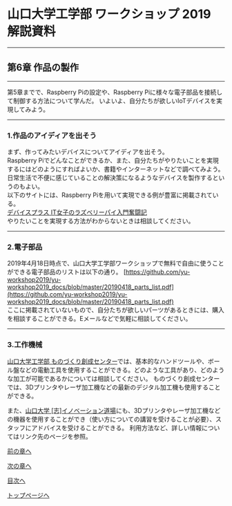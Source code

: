 
# 山口大学工学部 ワークショップ 2019  解説資料


---

## 第6章 作品の製作

---

第5章までで、Raspberry Piの設定や、Raspberry Piに様々な電子部品を接続して制御する方法について学んだ。 
いよいよ、自分たちが欲しいIoTデバイスを実現してみよう。

---

### 1.作品のアイディアを出そう 

まず、作ってみたいデバイスについてアイディアを出そう。  
Raspberry Piでどんなことができるか、また、自分たちがやりたいことを実現するにはどのようにすればよいか、書籍やインターネットなどで調べてみよう。
日常生活で不便に感じていることの解決策になるようなデバイスを製作するというのもよい。  
以下のサイトには、Raspberry Piを用いて実現できる例が豊富に掲載されている。  
[デバイスプラス IT女子のラズベリーパイ入門奮闘記](https://deviceplus.jp/hobby/entry_001/)  
やりたいことを実現する方法がわからないときは相談してください。

---

### 2.電子部品

2019年4月18日時点で、山口大学工学部ワークショップで無料で自由に使うことができる電子部品のリストは以下の通り。
[https://github.com/yu-workshop2019/yu-workshop2019_docs/blob/master/20190418_parts_list.pdf](https://github.com/yu-workshop2019/yu-workshop2019_docs/blob/master/20190418_parts_list.pdf)  
ここに掲載されていないもので、自分たちが欲しいパーツがあるときには、購入を相談することができる。Eメールなどで気軽に相談してください。

---

### 3.工作機械

[山口大学工学部 ものづくり創成センター](http://www.mono.eng.yamaguchi-u.ac.jp/)では、基本的なハンドツールや、ボール盤などの電動工具を使用することができる。どのような工具があり、どのような加工が可能であるかについては相談してください。
ものづくり創成センターでは、3Dプリンタやレーザ加工機などの最新のデジタル加工機も使用することができる。

また、[山口大学 [志]イノベーション道場](http://kokorozashi-dojo.sangaku.yamaguchi-u.ac.jp/)にも、3Dプリンタやレーザ加工機などの機器を使用することができ（使い方についての講習を受けることが必要）、スタッフにアドバイスを受けることができる。
利用方法など、詳しい情報についてはリンク先のページを参照。



[前の章へ](https://yu-workshop2019.github.io/chapter_3/chapter_4)


[次の章へ](https://yu-workshop2019.github.io/chapter_5/chapter_7)


[目次へ](https://yu-workshop2019.github.io/manual)


[トップページへ](https://yu-workshop2019.github.io/)
